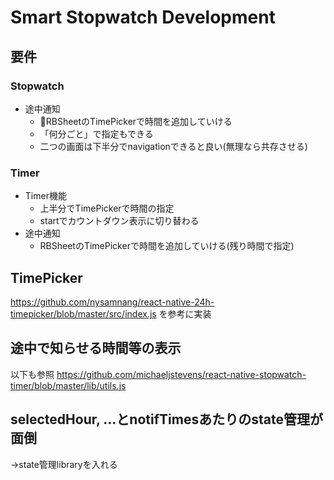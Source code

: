 # Smart Stopwatch Development

## 要件

### Stopwatch

* 途中通知
  * RBSheetのTimePickerで時間を追加していける
  * 「何分ごと」で指定もできる
  * 二つの画面は下半分でnavigationできると良い(無理なら共存させる)

### Timer

* Timer機能
  * 上半分でTimePickerで時間の指定
  * startでカウントダウン表示に切り替わる
* 途中通知
  * RBSheetのTimePickerで時間を追加していける(残り時間で指定)

## TimePicker
https://github.com/nysamnang/react-native-24h-timepicker/blob/master/src/index.js を参考に実装

## 途中で知らせる時間等の表示
以下も参照
https://github.com/michaeljstevens/react-native-stopwatch-timer/blob/master/lib/utils.js

## selectedHour, ...とnotifTimesあたりのstate管理が面倒
→state管理libraryを入れる
